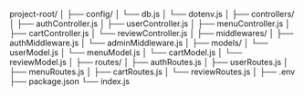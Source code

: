 project-root/
│
├── config/
│ └── db.js
│ └── dotenv.js
│
├── controllers/
│ ├── authController.js
│ ├── userController.js
│ ├── menuController.js
│ ├── cartController.js
│ └── reviewController.js
│
├── middlewares/
│ ├── authMiddleware.js
│ └── adminMiddleware.js
│
├── models/
│ └── userModel.js
│ └── menuModel.js
│ └── cartModel.js
│ └── reviewModel.js
│
├── routes/
│ ├── authRoutes.js
│ ├── userRoutes.js
│ ├── menuRoutes.js
│ ├── cartRoutes.js
│ └── reviewRoutes.js
│
├── .env
├── package.json
└── index.js

